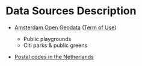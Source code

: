 # Data Sources Description

* [Amsterdam Open Geodata](http://maps.amsterdam.nl/open_geodata/) ([Term of Use](http://maps.amsterdam.nl/open_geodata/TermsOfUse.html))
  - Public playgrounds
  - Citi parks & public greens

* [Postal codes in the Netherlands](https://www.google.com/fusiontables/DataSource?docid=1mjJ3ixFpeQKQ6vBybfKXTqQlzyV67Ycj3ckpN6QA&pli=1#rows:id=1)


